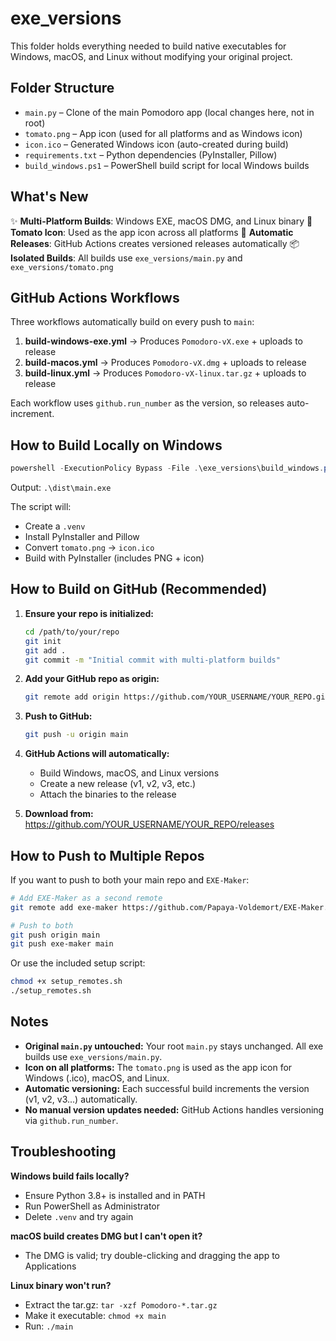 # exe_versions

This folder holds everything needed to build native executables for Windows, macOS, and Linux without modifying your original project.

## Folder Structure

- `main.py` – Clone of the main Pomodoro app (local changes here, not in root)
- `tomato.png` – App icon (used for all platforms and as Windows icon)
- `icon.ico` – Generated Windows icon (auto-created during build)
- `requirements.txt` – Python dependencies (PyInstaller, Pillow)
- `build_windows.ps1` – PowerShell build script for local Windows builds

## What's New

✨ **Multi-Platform Builds**: Windows EXE, macOS DMG, and Linux binary
🎯 **Tomato Icon**: Used as the app icon across all platforms
🚀 **Automatic Releases**: GitHub Actions creates versioned releases automatically
📦 **Isolated Builds**: All builds use `exe_versions/main.py` and `exe_versions/tomato.png`

## GitHub Actions Workflows

Three workflows automatically build on every push to `main`:

1. **build-windows-exe.yml** → Produces `Pomodoro-vX.exe` + uploads to release
2. **build-macos.yml** → Produces `Pomodoro-vX.dmg` + uploads to release
3. **build-linux.yml** → Produces `Pomodoro-vX-linux.tar.gz` + uploads to release

Each workflow uses `github.run_number` as the version, so releases auto-increment.

## How to Build Locally on Windows

```powershell
powershell -ExecutionPolicy Bypass -File .\exe_versions\build_windows.ps1
```

Output: `.\dist\main.exe`

The script will:
- Create a `.venv`
- Install PyInstaller and Pillow
- Convert `tomato.png` → `icon.ico`
- Build with PyInstaller (includes PNG + icon)

## How to Build on GitHub (Recommended)

1. **Ensure your repo is initialized:**
   ```bash
   cd /path/to/your/repo
   git init
   git add .
   git commit -m "Initial commit with multi-platform builds"
   ```

2. **Add your GitHub repo as origin:**
   ```bash
   git remote add origin https://github.com/YOUR_USERNAME/YOUR_REPO.git
   ```

3. **Push to GitHub:**
   ```bash
   git push -u origin main
   ```

4. **GitHub Actions will automatically:**
   - Build Windows, macOS, and Linux versions
   - Create a new release (v1, v2, v3, etc.)
   - Attach the binaries to the release

5. **Download from:** https://github.com/YOUR_USERNAME/YOUR_REPO/releases

## How to Push to Multiple Repos

If you want to push to both your main repo and `EXE-Maker`:

```bash
# Add EXE-Maker as a second remote
git remote add exe-maker https://github.com/Papaya-Voldemort/EXE-Maker.git

# Push to both
git push origin main
git push exe-maker main
```

Or use the included setup script:
```bash
chmod +x setup_remotes.sh
./setup_remotes.sh
```

## Notes

- **Original `main.py` untouched:** Your root `main.py` stays unchanged. All exe builds use `exe_versions/main.py`.
- **Icon on all platforms:** The `tomato.png` is used as the app icon for Windows (.ico), macOS, and Linux.
- **Automatic versioning:** Each successful build increments the version (v1, v2, v3...) automatically.
- **No manual version updates needed:** GitHub Actions handles versioning via `github.run_number`.

## Troubleshooting

**Windows build fails locally?**
- Ensure Python 3.8+ is installed and in PATH
- Run PowerShell as Administrator
- Delete `.venv` and try again

**macOS build creates DMG but I can't open it?**
- The DMG is valid; try double-clicking and dragging the app to Applications

**Linux binary won't run?**
- Extract the tar.gz: `tar -xzf Pomodoro-*.tar.gz`
- Make it executable: `chmod +x main`
- Run: `./main`


